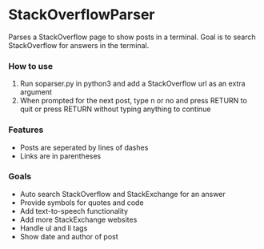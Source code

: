 # StackOverflowParser
Parses a StackOverflow page to show posts in a terminal. 
Goal is to search StackOverflow for answers in the terminal.

### How to use
1. Run soparser.py in python3 and add a StackOverflow url as an extra argument 
2. When prompted for the next post, type n or no and press RETURN to quit or press RETURN without typing anything to continue

### Features
- Posts are seperated by lines of dashes
- Links are in parentheses

### Goals
- Auto search StackOverflow and StackExchange for an answer
- Provide symbols for quotes and code
- Add text-to-speech functionality
- Add more StackExchange websites
- Handle ul and li tags
- Show date and author of post
